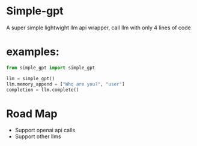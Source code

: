 # Simple-gpt
A super simple lightwight llm api wrapper, call llm with only 4 lines of code

# examples:
```python
from simple_gpt import simple_gpt

llm = simple_gpt()
llm.memory_append = ["Who are you?", "user"]
completion = llm.complete()
```
# Road Map
- Support openai api calls
- Support other llms
